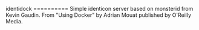 identidock
    ==========
    Simple identicon server based on monsterid from Kevin Gaudin.
    From "Using Docker" by Adrian Mouat published by O'Reilly Media.

